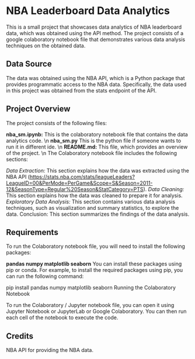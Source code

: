 # NBA Leaderboard Data Analytics

This is a small project that showcases data analytics of NBA leaderboard data, which was obtained using the API method. The project consists of a google colaboratory notebook file that demonstrates various data analysis techniques on the obtained data.

## Data Source

The data was obtained using the NBA API, which is a Python package that provides programmatic access to the NBA data. Specifically, the data used in this project was obtained from the stats endpoint of the API.

## Project Overview

The project consists of the following files:

**nba_sm.ipynb:** This is the colaboratory notebook file that contains the data analytics code. \n
**nba_sm.py** This is the python file if someone wants to run it in different ide. \n
**README.md:** This file, which provides an overview of the project. \n
The Colaboratory notebook file includes the following sections:

_Data Extraction:_ This section explains how the data was extracted using the NBA API (https://stats.nba.com/stats/leagueLeaders?LeagueID=00&PerMode=PerGame&Scope=S&Season=2011-12&SeasonType=Regular%20Season&StatCategory=PTS).
_Data Cleaning:_ This section explains how the data was cleaned to prepare it for analysis.
_Exploratory Data Analysis:_ This section contains various data analysis techniques, such as visualization and summary statistics, to explore the data.
Conclusion: This section summarizes the findings of the data analysis.

## Requirements

To run the Colaboratory notebook file, you will need to install the following packages:

**pandas
numpy
matplotlib
seaborn**
You can install these packages using pip or conda. 
For example, to install the required packages using pip, you can run the following command:

pip install pandas numpy matplotlib seaborn 
Running the Colaboratory Notebook

To run the Colaboratory / Jupyter notebook file, you can open it using Jupyter Notebook or JupyterLab or Google Colaboratory. You can then run each cell of the notebook to execute the code.

## Credits

NBA API for providing the NBA data.
